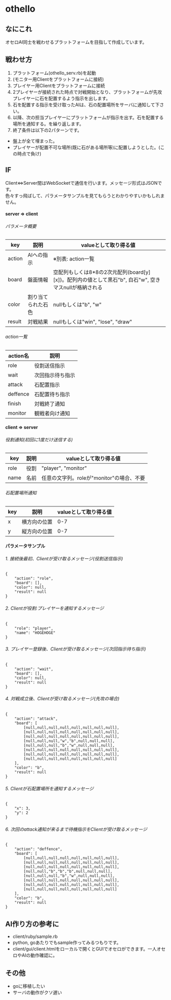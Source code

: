 # othello

## なにこれ
オセロAI同士を戦わせるプラットフォームを目指して作成しています。


## 戦わせ方
1. プラットフォーム(othello_serv.rb)を起動
2. (モニター用Clientをプラットフォームに接続)
3. プレイヤー用Clientをプラットフォームに接続
4. 2プレイヤーが接続された時点で対戦開始となり、プラットフォームが先攻プレイヤーに石を配置するよう指示を出します。
5. 石を配置する指示を受け取ったAIは、石の配置場所をサーバに通知して下さい。
6. 以降、次の担当プレイヤーにプラットフォームが指示を出す。石を配置する場所を通知する。を繰り返します。
7. 終了条件は以下の2パターンです。
  * 盤上が全て埋まった。
  * プレイヤーが配置不可な場所(既に石がある場所等)に配置しようとした。(この時点で負け)


## IF
Client<=>Server間はWebSocketで通信を行います。メッセージ形式はJSONです。  
色々すっ飛ばして、パラメータサンプルを見てもらうとわかりやすいかもしれません。


#### server => client

###### パラメータ概要
|key|説明|valueとして取り得る値|
|---|---|---|
|action|AIへの指示|※別表: action一覧|
|board|盤面情報|空配列もしくは8*8の2次元配列(board[y][x])。配列内の値として黒石"b", 白石"w", 空きマスnullが格納される|
|color|割り当てられた石色|nullもしくは"b", "w"|
|result|対戦結果|nullもしくは"win", "lose", "draw"|

###### action一覧
|action名|説明|
|---|---|
|role|役割送信指示|
|wait|次回指示待ち指示|
|attack|石配置指示|
|deffence|石配置待ち指示|
|finish|対戦終了通知|
|monitor|観戦者向け通知|

#### client => server

###### 役割通知(初回に1度だけ送信する)
|key|説明|valueとして取り得る値|
|---|---|---|
|role|役割|"player", "monitor"|
|name|名前|任意の文字列。roleが"monitor"の場合、不要|

###### 石配置場所通知
|key|説明|valueとして取り得る値|
|---|---|---|
|x|横方向の位置|0-7|
|y|縦方向の位置|0-7|

#### パラメータサンプル
###### 1. 接続後最初、Clientが受け取るメッセージ(役割送信指示)
```
{
    "action": "role",
    "board": [],
    "color": null,
    "result": null
}
```
###### 2. Clientが役割:プレイヤーを通知するメッセージ
```
{  
    "role": "player",
    "name": "HOGEHOGE"
}
```
###### 3. プレイヤー登録後、Clientが受け取るメッセージ(次回指示待ち指示)
```
{
    "action": "wait",
    "board": [],
    "color": null,
    "result": null
}
```
###### 4. 対戦成立後、Clientが受け取るメッセージ(先攻の場合)
```
{
    "action": "attack",
    "board": [
        [null,null,null,null,null,null,null,null],
        [null,null,null,null,null,null,null,null],
        [null,null,null,null,null,null,null,null],
        [null,null,null,"w","b",null,null,null],
        [null,null,null,"b","w",null,null,null],
        [null,null,null,null,null,null,null,null],
        [null,null,null,null,null,null,null,null],
        [null,null,null,null,null,null,null,null]
    ],
    "color": "b",
    "result": null
}
```
###### 5. Clientが石配置場所を通知するメッセージ
```
{
    "x": 3,
    "y": 2
}
```
###### 6. 次回のattack通知が来るまで待機指示をClientが受け取るメッセージ
```
{
    "action": "deffence",
    "board": [
        [null,null,null,null,null,null,null,null],
        [null,null,null,null,null,null,null,null],
        [null,null,null,null,null,null,null,null],
        [null,null,"b","b","b",null,null,null],
        [null,null,null,"b","w",null,null,null],
        [null,null,null,null,null,null,null,null],
        [null,null,null,null,null,null,null,null],
        [null,null,null,null,null,null,null,null]
    ],
    "color": "b",
    "result": null
}
```


## AI作り方の参考に
* client/ruby/sample.rb
* python, goあたりでもsample作ってみるつもりです。
* client/gui/client.htmlをローカルで開くとGUIでオセロができます。一人オセロやAIの動作確認に。


## その他
* goに移植したい
* サーバの動作がクソ遅い

